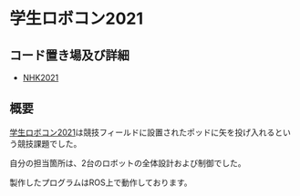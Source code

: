# 学生ロボコン2021

## コード置き場及び詳細

- [NHK2021](https://github.com/UnknownSP/NHK_2021)

## 概要

[学生ロボコン2021](https://official-robocon.com/history/gakusei/about/history/thirty/)は競技フィールドに設置されたポッドに矢を投げ入れるという競技課題でした。

自分の担当箇所は、2台のロボットの全体設計および制御でした。

製作したプログラムはROS上で動作しております。
